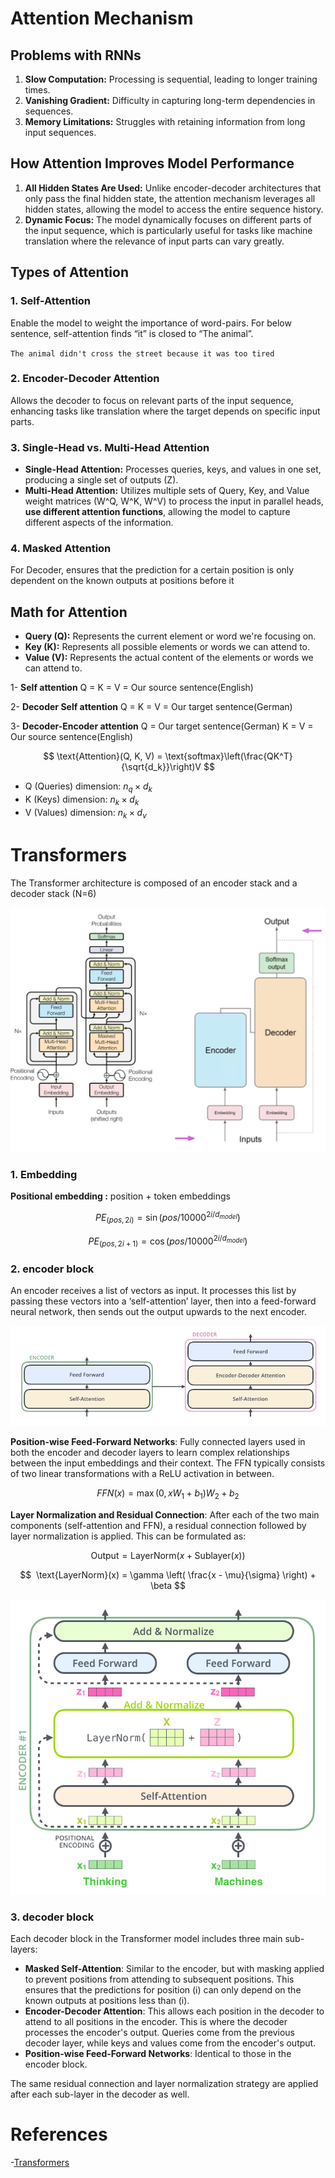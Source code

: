# Attention Mechanism

## **Problems with RNNs**

1. **Slow Computation:** Processing is sequential, leading to longer training times.
2. **Vanishing Gradient:** Difficulty in capturing long-term dependencies in sequences.
3. **Memory Limitations:** Struggles with retaining information from long input sequences.

## **How Attention Improves Model Performance**

1. **All Hidden States Are Used:** Unlike encoder-decoder architectures that only pass the final hidden state, the attention mechanism leverages all hidden states, allowing the model to access the entire sequence history.
2. **Dynamic Focus:** The model dynamically focuses on different parts of the input sequence, which is particularly useful for tasks like machine translation where the relevance of input parts can vary greatly.

## **Types of Attention**

### **1. Self-Attention**

Enable the model to weight the importance of word-pairs. For below sentence, self-attention finds “it” is closed to “The animal”.

`The animal didn't cross the street because it was too tired`

### **2. Encoder-Decoder Attention**

Allows the decoder to focus on relevant parts of the input sequence, enhancing tasks like translation where the target depends on specific input parts.

### **3. Single-Head vs. Multi-Head Attention**

- **Single-Head Attention:** Processes queries, keys, and values in one set, producing a single set of outputs (Z).
- **Multi-Head Attention:** Utilizes multiple sets of Query, Key, and Value weight matrices (W^Q, W^K, W^V) to process the input in parallel heads, **use different attention functions**, allowing the model to capture different aspects of the information.

### **4. Masked Attention**

For Decoder, ensures that the prediction for a certain position is only dependent on the known outputs at positions before it

## **Math for Attention**

- **Query (Q):** Represents the current element or word we're focusing on.
- **Key (K):** Represents all possible elements or words we can attend to.
- **Value (V):** Represents the actual content of the elements or words we can attend to.

1- **Self attention** Q = K = V = Our source sentence(English)

2- **Decoder Self attention** Q = K = V = Our target sentence(German)

3- **Decoder-Encoder attention** Q = Our target sentence(German) K = V = Our source sentence(English)

$$
\text{Attention}(Q, K, V) = \text{softmax}\left(\frac{QK^T}{\sqrt{d_k}}\right)V
$$

- Q (Queries) dimension: $n_q \times d_k$
- K (Keys) dimension: $n_k \times d_k$
- V (Values) dimension: $n_k \times d_v$

# Transformers

The Transformer architecture is composed of an encoder stack and a decoder stack (N=6)

![Untitled](Transformers%20&%20Attention%20927b8057e1e74a8ca8c608feb367c468/transformers.png)


### 1. Embedding

**Positional embedding :** position + token embeddings

$$
PE_{(pos, 2i)} = \sin(pos / 10000^{2i/d_{model}})
$$

$$
  PE_{(pos, 2i+1)} = \cos(pos / 10000^{2i/d_{model}})
$$

### **2. encoder block**

An encoder receives a list of vectors as input. It processes this list by passing these vectors into a ‘self-attention’ layer, then into a feed-forward neural network, then sends out the output upwards to the next encoder.

![Untitled](Transformers%20&%20Attention%20927b8057e1e74a8ca8c608feb367c468/Untitled%202.png)

**Position-wise Feed-Forward Networks**: Fully connected layers used in both the encoder and decoder layers to learn complex relationships between the input embeddings and their context. The FFN typically consists of two linear transformations with a ReLU activation in between.

$$
FFN(x) = \max(0, xW_1 + b_1)W_2 + b_2
$$

**Layer Normalization and Residual Connection**: After each of the two main components (self-attention and FFN), a residual connection followed by layer normalization is applied. This can be formulated as:

$$
  \text{Output} = \text{LayerNorm}(x + \text{Sublayer}(x))
$$

$$
 \text{LayerNorm}(x) = \gamma \left( \frac{x - \mu}{\sigma} \right) + \beta
$$

![Untitled](Transformers%20&%20Attention%20927b8057e1e74a8ca8c608feb367c468/Untitled%203.png)

### **3. decoder block**

Each decoder block in the Transformer model includes three main sub-layers:

- **Masked Self-Attention**: Similar to the encoder, but with masking applied to prevent positions from attending to subsequent positions. This ensures that the predictions for position \(i\) can only depend on the known outputs at positions less than \(i\).
- **Encoder-Decoder Attention**: This allows each position in the decoder to attend to all positions in the encoder. This is where the decoder processes the encoder's output. Queries come from the previous decoder layer, while keys and values come from the encoder's output.
- **Position-wise Feed-Forward Networks**: Identical to those in the encoder block.

The same residual connection and layer normalization strategy are applied after each sub-layer in the decoder as well.

# References
-[Transformers](https://jalammar.github.io/illustrated-transformer/)